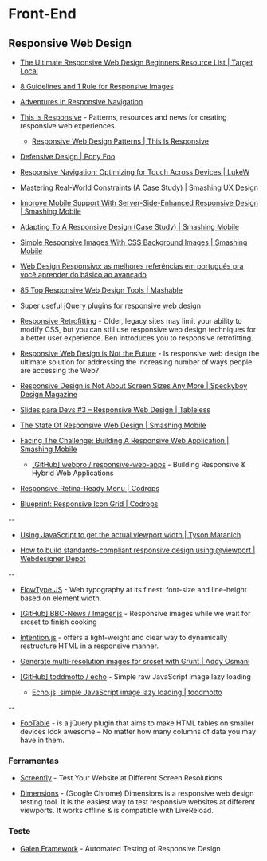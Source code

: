 # Front-End

## Responsive Web Design

* [The Ultimate Responsive Web Design Beginners Resource List | Target Local](http://www.targetlocal.co.uk/responsive-web-design-resources/)

* [8 Guidelines and 1 Rule for Responsive Images](http://blog.cloudfour.com/8-guidelines-and-1-rule-for-responsive-images/)

* [Adventures in Responsive Navigation](http://responsivenavigation.net/) 

* [This Is Responsive](http://bradfrost.github.io/this-is-responsive/) - Patterns, resources and news for creating responsive web experiences.

  * [Responsive Web Design Patterns | This Is Responsive](http://bradfrost.github.io/this-is-responsive/patterns.html)

* [Defensive Design | Pony Foo](http://blog.ponyfoo.com/2013/03/06/defensive-design)

* [Responsive Navigation: Optimizing for Touch Across Devices | LukeW](http://www.lukew.com/ff/entry.asp?1649)


* [Mastering Real-World Constraints (A Case Study) | Smashing UX Design](http://uxdesign.smashingmagazine.com/2013/03/28/mastering-real-world-constraints/)

* [Improve Mobile Support With Server-Side-Enhanced Responsive Design | Smashing Mobile](http://mobile.smashingmagazine.com/2013/04/09/improve-mobile-support-with-server-side-enhanced-responsive-design/)

* [Adapting To A Responsive Design (Case Study) | Smashing Mobile](http://mobile.smashingmagazine.com/2013/06/18/adapting-to-a-responsive-design-case-study/)


* [Simple Responsive Images With CSS Background Images | Smashing Mobile](http://mobile.smashingmagazine.com/2013/07/22/simple-responsive-images-with-css-backgrounds/)

* [Web Design Responsivo: as melhores referências em português pra você aprender do básico ao avançado](http://sergiolopes.org/diretorio-design-responsivo/)

* [85 Top Responsive Web Design Tools | Mashable](http://mashable.com/2013/03/18/web-design-tools/)

* [Super useful jQuery plugins for responsive web design](http://www.catswhocode.com/blog/super-useful-jquery-plugins-for-responsive-web-design)

* [Responsive Retrofitting](http://webstandardssherpa.com/reviews/responsive-retrofitting/) - Older, legacy sites may limit your ability to modify CSS, but you can still use responsive web design techniques for a better user experience. Ben introduces you to responsive retrofitting.

* [Responsive Web Design is Not the Future](http://sixrevisions.com/mobile/responsive-web-design-not-the-future/) - Is responsive web design the ultimate solution for addressing the increasing number of ways people are accessing the Web?

* [Responsive Design is Not About Screen Sizes Any More | Speckyboy Design Magazine](http://speckyboy.com/2013/09/11/responsive-design-is-not-about-screen-sizes-any-more)

* [Slides para Devs #3 – Responsive Web Design | Tableless](http://tableless.com.br/slides-para-devs-3-responsive-web-design/)

* [The State Of Responsive Web Design | Smashing Mobile](http://mobile.smashingmagazine.com/2013/05/29/the-state-of-responsive-web-design/)

* [Facing The Challenge: Building A Responsive Web Application | Smashing Mobile](http://mobile.smashingmagazine.com/2013/06/12/building-a-responsive-web-application/)
  
  * [[GitHub] webpro / responsive-web-apps](https://github.com/webpro/responsive-web-apps) - Building Responsive & Hybrid Web Applications

* [Responsive Retina-Ready Menu | Codrops](http://tympanus.net/codrops/2013/05/08/responsive-retina-ready-menu/)

* [Blueprint: Responsive Icon Grid | Codrops](http://tympanus.net/codrops/2013/07/01/responsive-icon-grid/)

--

* [Using JavaScript to get the actual viewport width | Tyson Matanich](http://www.matanich.com/2013/01/07/viewport-size/)

* [How to build standards-compliant responsive design using @viewport | Webdesigner Depot](http://www.webdesignerdepot.com/2013/08/how-to-build-standards-compliant-responsive-design-using-viewport/)

--

* [FlowType.JS](http://simplefocus.com/flowtype/) - Web typography at its finest: font-size and line-height based on element width.

* [[GitHub] BBC-News / Imager.js](https://github.com/BBC-News/Imager.js) - Responsive images while we wait for srcset to finish cooking

* [Intention.js](http://intentionjs.com/) - offers a light-weight and clear way to dynamically restructure HTML in a responsive manner.

* [Generate multi-resolution images for srcset with Grunt | Addy Osmani](http://addyosmani.com/blog/generate-multi-resolution-images-for-srcset-with-grunt/)

* [[GitHub] toddmotto / echo](https://github.com/toddmotto/echo) - Simple raw JavaScript image lazy loading

  * [Echo.js, simple JavaScript image lazy loading | toddmotto](http://toddmotto.com/echo-js-simple-javascript-image-lazy-loading/)

--

* [FooTable](http://fooplugins.com/plugins/footable-jquery/) - is a jQuery plugin that aims to make HTML tables on smaller devices look awesome – No matter how many columns of data you may have in them.


### Ferramentas

* [Screenfly](https://quirktools.com/screenfly/) - Test Your Website at Different Screen Resolutions

* [Dimensions](https://chrome.google.com/webstore/detail/dimensions/hdmihohhdcbejdkidbfijmfehjbnmifk?utm_source=chrome-ntp-launcher) - (Google Chrome) Dimensions is a responsive web design testing tool. It is the easiest way to test responsive websites at different viewports. It works offline & is compatible with LiveReload. 

### Teste

* [Galen Framework](http://galenframework.com) - Automated Testing of Responsive Design
